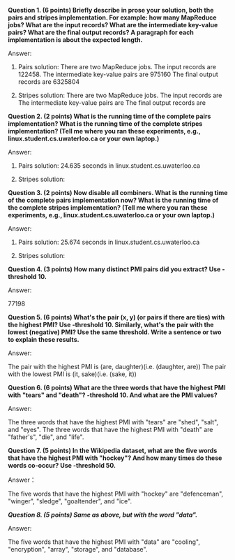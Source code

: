 **Question 1. (6 points) Briefly describe in prose your solution, both the pairs and stripes implementation. For example: how many MapReduce jobs? 
What are the input records? What are the intermediate key-value pairs? What are the final output records? A paragraph for each implementation is about the expected length.**

Answer:

1. Pairs solution:
    There are two MapReduce jobs. 
    The input records are 122458.
    The intermediate key-value pairs are 975160
    The final output records are 6325804
    
2. Stripes solution:
    There are two MapReduce jobs. 
    The input records are
    The intermediate key-value pairs are 
    The final output records are
    
**Question 2. (2 points) What is the running time of the complete pairs implementation? What is the running time of the complete stripes implementation? 
(Tell me where you ran these experiments, e.g., linux.student.cs.uwaterloo.ca or your own laptop.)**

Answer:

1. Pairs solution:
    24.635 seconds in linux.student.cs.uwaterloo.ca
    
2. Stripes solution:

**Question 3. (2 points) Now disable all combiners. What is the running time of the complete pairs implementation now? 
What is the running time of the complete stripes implementation? (Tell me where you ran these experiments, e.g., linux.student.cs.uwaterloo.ca or your own laptop.)**

Answer:

1. Pairs solution:
    25.674 seconds in linux.student.cs.uwaterloo.ca
    
2. Stripes solution:

**Question 4. (3 points) How many distinct PMI pairs did you extract? Use -threshold 10.**

Answer:

77198


**Question 5. (6 points) What's the pair (x, y) (or pairs if there are ties) with the highest PMI? Use -threshold 10. 
Similarly, what's the pair with the lowest (negative) PMI? Use the same threshold. Write a sentence or two to explain these results.**

Answer:

The pair with the highest PMI is (are, daughter)(i.e. (daughter, are))
The pair with the lowest PMI is (it, sake)(i.e. (sake, it))


**Question 6. (6 points) What are the three words that have the highest PMI with "tears" and "death"? -threshold 10. And what are the PMI values?**

Answer:

The three words that have the highest PMI with "tears" are "shed", "salt", and "eyes".
The three words that have the highest PMI with "death" are "father's", "die", and "life".

**Question 7. (5 points) In the Wikipedia dataset, what are the five words that have the highest PMI with "hockey"? And how many times do these words co-occur? Use -threshold 50.**

Answer：

The five words that have the highest PMI with "hockey" are "defenceman", "winger", "sledge", "goaltender", and "ice".

***Question 8. (5 points) Same as above, but with the word "data".***

Answer:

The five words that have the highest PMI with "data" are "cooling", "encryption", "array", "storage", and "database".